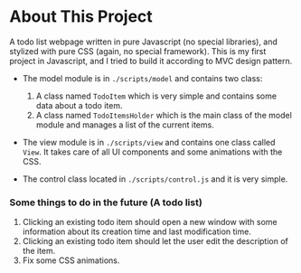 # About This Project
A todo list webpage written in pure Javascript (no special libraries), and stylized with pure CSS (again, no special framework).
This is my first project in Javascript, and I tried to build it according to MVC design pattern.
* The model module is in `./scripts/model` and contains two class:
    1. A class named `TodoItem` which is very simple and contains some data about a todo item. 
    2. A class named `TodoItemsHolder` which is the main class of the model module and manages a list of the current items.
    
* The view module is in `./scripts/view` and contains one class called `View`. It takes care of all UI components and some animations with the CSS.
* The control class located in `./scripts/control.js` and it is very simple.

### Some things to do in the future (A todo list)
1. Clicking an existing todo item should open a new window with some information about its creation time and last modification time.
2. Clicking an existing todo item should let the user edit the description of the item.
3. Fix some CSS animations.
